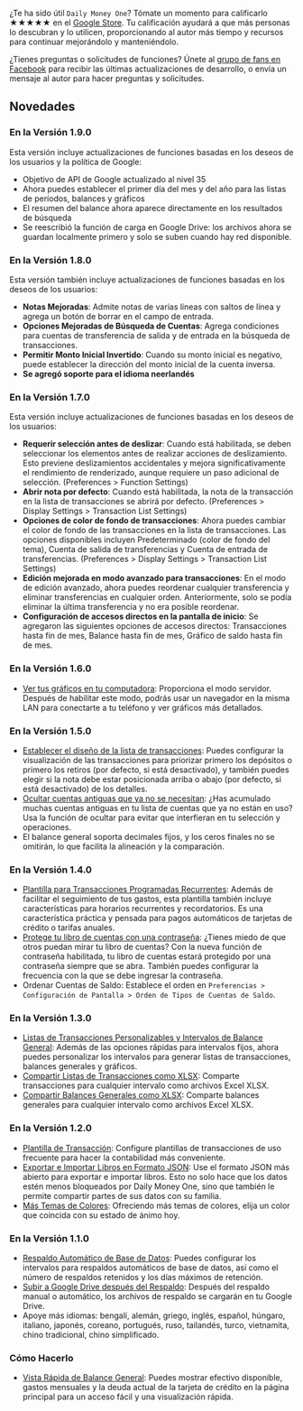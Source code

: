 ¿Te ha sido útil `Daily Money One`? Tómate un momento para calificarlo ★★★★★ en el [Google Store](https://play.google.com/store/apps/details?id=com.colaorange.dailymoneyone). Tu calificación ayudará a que más personas lo descubran y lo utilicen, proporcionando al autor más tiempo y recursos para continuar mejorándolo y manteniéndolo.

¿Tienes preguntas o solicitudes de funciones? Únete al [grupo de fans en Facebook](https://www.facebook.com/colaorange.daily.money) para recibir las últimas actualizaciones de desarrollo, o envía un mensaje al autor para hacer preguntas y solicitudes.

## Novedades

### En la Versión 1.9.0
Esta versión incluye actualizaciones de funciones basadas en los deseos de los usuarios y la política de Google:
* Objetivo de API de Google actualizado al nivel 35  
* Ahora puedes establecer el primer día del mes y del año para las listas de períodos, balances y gráficos  
* El resumen del balance ahora aparece directamente en los resultados de búsqueda  
* Se reescribió la función de carga en Google Drive: los archivos ahora se guardan localmente primero y solo se suben cuando hay red disponible.

### En la Versión 1.8.0
Esta versión también incluye actualizaciones de funciones basadas en los deseos de los usuarios:
* **Notas Mejoradas**: Admite notas de varias líneas con saltos de línea y agrega un botón de borrar en el campo de entrada.
* **Opciones Mejoradas de Búsqueda de Cuentas**: Agrega condiciones para cuentas de transferencia de salida y de entrada en la búsqueda de transacciones.
* **Permitir Monto Inicial Invertido**: Cuando su monto inicial es negativo, puede establecer la dirección del monto inicial de la cuenta inversa.
* **Se agregó soporte para el idioma neerlandés**

### En la Versión 1.7.0
Esta versión incluye actualizaciones de funciones basadas en los deseos de los usuarios:  
* **Requerir selección antes de deslizar**: Cuando está habilitada, se deben seleccionar los elementos antes de realizar acciones de deslizamiento. Esto previene deslizamientos accidentales y mejora significativamente el rendimiento de renderizado, aunque requiere un paso adicional de selección. (Preferences > Function Settings)  
* **Abrir nota por defecto**: Cuando está habilitada, la nota de la transacción en la lista de transacciones se abrirá por defecto. (Preferences > Display Settings > Transaction List Settings)  
* **Opciones de color de fondo de transacciones**: Ahora puedes cambiar el color de fondo de las transacciones en la lista de transacciones. Las opciones disponibles incluyen Predeterminado (color de fondo del tema), Cuenta de salida de transferencias y Cuenta de entrada de transferencias. (Preferences > Display Settings > Transaction List Settings)  
* **Edición mejorada en modo avanzado para transacciones**: En el modo de edición avanzado, ahora puedes reordenar cualquier transferencia y eliminar transferencias en cualquier orden. Anteriormente, solo se podía eliminar la última transferencia y no era posible reordenar.  
* **Configuración de accesos directos en la pantalla de inicio**: Se agregaron las siguientes opciones de accesos directos: Transacciones hasta fin de mes, Balance hasta fin de mes, Gráfico de saldo hasta fin de mes.  

### En la Versión 1.6.0
* [Ver tus gráficos en tu computadora](https://youtu.be/Ag8cqg9gzi0): Proporciona el modo servidor. Después de habilitar este modo, podrás usar un navegador en la misma LAN para conectarte a tu teléfono y ver gráficos más detallados.

### En la Versión 1.5.0
* [Establecer el diseño de la lista de transacciones](https://youtu.be/TzQj2pY6sWs): Puedes configurar la visualización de las transacciones para priorizar primero los depósitos o primero los retiros (por defecto, si está desactivado), y también puedes elegir si la nota debe estar posicionada arriba o abajo (por defecto, si está desactivado) de los detalles.
* [Ocultar cuentas antiguas que ya no se necesitan](https://youtu.be/nKq7Mh_2nQA): ¿Has acumulado muchas cuentas antiguas en tu lista de cuentas que ya no están en uso? Usa la función de ocultar para evitar que interfieran en tu selección y operaciones.
* El balance general soporta decimales fijos, y los ceros finales no se omitirán, lo que facilita la alineación y la comparación.

### En la Versión 1.4.0
* [Plantilla para Transacciones Programadas Recurrentes](https://youtu.be/TzQj2pY6sWs): Además de facilitar el seguimiento de tus gastos, esta plantilla también incluye características para horarios recurrentes y recordatorios. Es una característica práctica y pensada para pagos automáticos de tarjetas de crédito o tarifas anuales.
* [Protege tu libro de cuentas con una contraseña](https://youtu.be/peoYqNG_4pk): ¿Tienes miedo de que otros puedan mirar tu libro de cuentas? Con la nueva función de contraseña habilitada, tu libro de cuentas estará protegido por una contraseña siempre que se abra. También puedes configurar la frecuencia con la que se debe ingresar la contraseña.
* Ordenar Cuentas de Saldo: Establece el orden en `Preferencias > Configuración de Pantalla > Orden de Tipos de Cuentas de Saldo`.


### En la Versión 1.3.0
* [Listas de Transacciones Personalizables y Intervalos de Balance General](https://youtu.be/O7EcLN82qIU): Además de las opciones rápidas para intervalos fijos, ahora puedes personalizar los intervalos para generar listas de transacciones, balances generales y gráficos.
* [Compartir Listas de Transacciones como XLSX](https://youtu.be/Bf7j39fsCSc): Comparte transacciones para cualquier intervalo como archivos Excel XLSX.
* [Compartir Balances Generales como XLSX](https://youtu.be/kpxJxNsButA): Comparte balances generales para cualquier intervalo como archivos Excel XLSX.

### En la Versión 1.2.0
* [Plantilla de Transacción](https://youtu.be/CtfJ5BecZfY): Configure plantillas de transacciones de uso frecuente para hacer la contabilidad más conveniente.
* [Exportar e Importar Libros en Formato JSON](https://youtu.be/bHGEH7zcj78): Use el formato JSON más abierto para exportar e importar libros. Esto no solo hace que los datos estén menos bloqueados por Daily Money One, sino que también le permite compartir partes de sus datos con su familia.
* [Más Temas de Colores](https://youtu.be/3Yw7m2AOvfc): Ofreciendo más temas de colores, elija un color que coincida con su estado de ánimo hoy.

### En la Versión 1.1.0
* [Respaldo Automático de Base de Datos](https://youtube.com/shorts/dWePWDncx0k): Puedes configurar los intervalos para respaldos automáticos de base de datos, así como el número de respaldos retenidos y los días máximos de retención.
* [Subir a Google Drive después del Respaldo](https://youtu.be/hOJdtKElLuw): Después del respaldo manual o automático, los archivos de respaldo se cargarán en tu Google Drive.
* Apoye más idiomas: bengalí, alemán, griego, inglés, español, húngaro, italiano, japonés, coreano, portugués, ruso, tailandés, turco, vietnamita, chino tradicional, chino simplificado.

### Cómo Hacerlo
* [Vista Rápida de Balance General](https://youtu.be/66tJxSrI_vQ): Puedes mostrar efectivo disponible, gastos mensuales y la deuda actual de la tarjeta de crédito en la página principal para un acceso fácil y una visualización rápida.